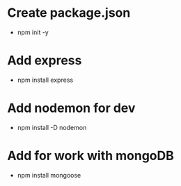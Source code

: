 # Create package.json
- npm init -y
# Add express
- npm install express
# Add nodemon for dev
- npm install -D nodemon
# Add for work with mongoDB
- npm install mongoose